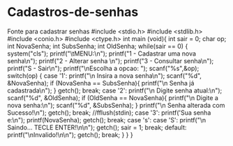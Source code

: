 # Cadastros-de-senhas
Fonte para cadastrar senhas
#include <stdio.h>
#include <stdlib.h>
#include <conio.h>
#include <ctype.h>
int main (void){
int sair = 0;
char op;
int NovaSenha;
int SubsSenha;
int OldSenha;
while(sair == 0)
{
system("cls");
printf("\tMENU:\n");
printf("1 - Cadastrar uma nova senha\n");
printf("2 - Alterar senha \n");
printf("3 - Consultar senha\n");
printf("S - Sair\n");
printf("\nEscolha a opcao: ");
scanf("%s",&op);
switch(op) {
case '1':
printf("\n Insira a nova senha\n");
scanf("%d", &NovaSenha);
if (NovaSenha == SubsSenha){
printf("\n Senha já cadastrada\n");
}
getch();
break;
case '2':
printf("\n Digite senha atual:\n");
scanf("%d", &OldSenha);
if (OldSenha == NovaSenha){
printf("\n Digite a nova senha:\n");
scanf("%d", &SubsSenha);
}
printf("\n Senha alterada com Sucesso!\n");
getch();
break;
//fflush(stdin);
case '3':
printf('Sua senha e:\n");
printf(NovaSenha);
getch();
break;
case 's': case 'S':
printf("\n Saindo... TECLE ENTER!\n\n");
getch();
sair = 1;
break;
default:
printf("\nInvalido!\n\n");
getch();
break;
} }
}
